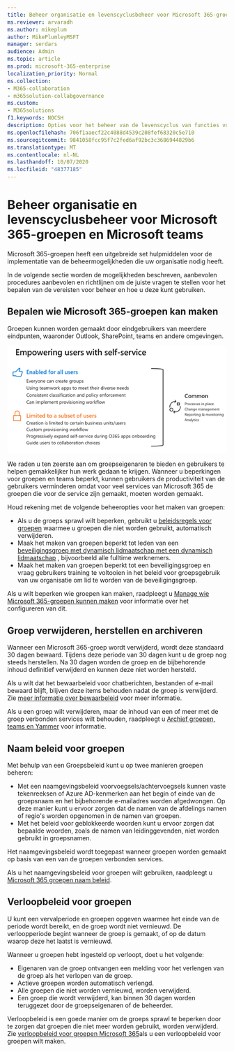 ```yaml
---
title: Beheer organisatie en levenscyclusbeheer voor Microsoft 365-groepen en Microsoft teams
ms.reviewer: arvaradh
ms.author: mikeplum
author: MikePlumleyMSFT
manager: serdars
audience: Admin
ms.topic: article
ms.prod: microsoft-365-enterprise
localization_priority: Normal
ms.collection:
- M365-collaboration
- m365solution-collabgovernance
ms.custom:
- M365solutions
f1.keywords: NOCSH
description: Opties voor het beheer van de levenscyclus van functies voor samenwerking in Microsoft 365
ms.openlocfilehash: 706f1aaecf22c4088d4539c208fef68320c5e710
ms.sourcegitcommit: 9841058fcc95f7c2fed6af92bc3c3686944829b6
ms.translationtype: MT
ms.contentlocale: nl-NL
ms.lasthandoff: 10/07/2020
ms.locfileid: "48377185"
---
```

# <a name="plan-organization-and-lifecycle-governance-for-microsoft-365-groups-and-microsoft-teams"></a>Beheer organisatie en levenscyclusbeheer voor Microsoft 365-groepen en Microsoft teams

Microsoft 365-groepen heeft een uitgebreide set hulpmiddelen voor de implementatie van de beheermogelijkheden die uw organisatie nodig heeft. 

In de volgende sectie worden de mogelijkheden beschreven, aanbevolen procedures aanbevolen en richtlijnen om de juiste vragen te stellen voor het bepalen van de vereisten voor beheer en hoe u deze kunt gebruiken.

## <a name="control-who-can-create-microsoft-365-groups"></a>Bepalen wie Microsoft 365-groepen kan maken

Groepen kunnen worden gemaakt door eindgebruikers van meerdere eindpunten, waaronder Outlook, SharePoint, teams en andere omgevingen.

![Beschrijving van de afbeelding](../media/04.png)

We raden u ten zeerste aan om groepseigenaren te bieden en gebruikers te helpen gemakkelijker hun werk gedaan te krijgen. Wanneer u beperkingen voor groepen en teams beperkt, kunnen gebruikers de productiviteit van de gebruikers verminderen omdat voor veel services van Microsoft 365 de groepen die voor de service zijn gemaakt, moeten worden gemaakt.

Houd rekening met de volgende beheeropties voor het maken van groepen:

- Als u de groeps sprawl wilt beperken, gebruikt u [beleidsregels voor groepen](microsoft-365-groups-expiration-policy.md) waarmee u groepen die niet worden gebruikt, automatisch verwijderen.
- Maak het maken van groepen beperkt tot leden van een [beveiligingsgroep met dynamisch lidmaatschap met een dynamisch lidmaatschap](https://docs.microsoft.com/azure/active-directory/users-groups-roles/groups-create-rule) , bijvoorbeeld alle fulltime werknemers.
- Maak het maken van groepen beperkt tot een beveiligingsgroep en vraag gebruikers training te voltooien in het beleid voor groepsgebruik van uw organisatie om lid te worden van de beveiligingsgroep.

Als u wilt beperken wie groepen kan maken, raadpleegt u [Manage wie Microsoft 365-groepen kunnen maken](manage-creation-of-groups.md) voor informatie over het configureren van dit.

## <a name="group-delete-restore-and-archiving"></a>Groep verwijderen, herstellen en archiveren

Wanneer een Microsoft 365-groep wordt verwijderd, wordt deze standaard 30 dagen bewaard. Tijdens deze periode van 30 dagen kunt u de groep nog steeds herstellen. Na 30 dagen worden de groep en de bijbehorende inhoud definitief verwijderd en kunnen deze niet worden hersteld.

Als u wilt dat het bewaarbeleid voor chatberichten, bestanden of e-mail bewaard blijft, blijven deze items behouden nadat de groep is verwijderd. Zie [meer informatie over bewaarbeleid](https://docs.microsoft.com/microsoft-365/compliance/retention-policies) voor meer informatie.

Als u een groep wilt verwijderen, maar de inhoud van een of meer met de groep verbonden services wilt behouden, raadpleegt u [Archief groepen, teams en Yammer](end-life-cycle-groups-teams-sites-yammer.md) voor informatie.

## <a name="group-naming-policy"></a>Naam beleid voor groepen

Met behulp van een Groepsbeleid kunt u op twee manieren groepen beheren:

- Met een naamgevingsbeleid voorvoegsels/achtervoegsels kunnen vaste tekenreeksen of Azure AD-kenmerken aan het begin of einde van de groepsnaam en het bijbehorende e-mailadres worden afgedwongen. Op deze manier kunt u ervoor zorgen dat de namen van de afdelings namen of regio's worden opgenomen in de namen van groepen.
- Met het beleid voor geblokkeerde woorden kunt u ervoor zorgen dat bepaalde woorden, zoals de namen van leidinggevenden, niet worden gebruikt in groepsnamen.

Het naamgevingsbeleid wordt toegepast wanneer groepen worden gemaakt op basis van een van de groepen verbonden services.

Als u het naamgevingsbeleid voor groepen wilt gebruiken, raadpleegt u [Microsoft 365 groepen naam beleid](groups-naming-policy.md).

## <a name="group-expiration-policy"></a>Verloopbeleid voor groepen

U kunt een vervalperiode en groepen opgeven waarmee het einde van de periode wordt bereikt, en de groep wordt niet vernieuwd. De verloopperiode begint wanneer de groep is gemaakt, of op de datum waarop deze het laatst is vernieuwd.

Wanneer u groepen hebt ingesteld op verloopt, doet u het volgende:
- Eigenaren van de groep ontvangen een melding voor het verlengen van de groep als het verlopen van de groep.
- Actieve groepen worden automatisch verlengd.
- Alle groepen die niet worden vernieuwd, worden verwijderd.
- Een groep die wordt verwijderd, kan binnen 30 dagen worden teruggezet door de groepseigenaren of de beheerder.

Verloopbeleid is een goede manier om de groeps sprawl te beperken door te zorgen dat groepen die niet meer worden gebruikt, worden verwijderd. Zie [verloopbeleid voor groepen Microsoft 365](microsoft-365-groups-expiration-policy.md)als u een verloopbeleid voor groepen wilt maken.
